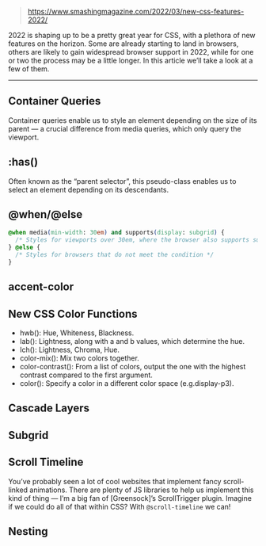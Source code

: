 
> https://www.smashingmagazine.com/2022/03/new-css-features-2022/

2022 is shaping up to be a pretty great year for CSS, with a plethora of new features on the horizon. Some are already starting to land in browsers, others are likely to gain widespread browser support in 2022, while for one or two the process may be a little longer. In this article we’ll take a look at a few of them.

---

## Container Queries

Container queries enable us to style an element depending on the size of its parent — a crucial difference from media queries, which only query the viewport.

## :has()

Often known as the “parent selector”, this pseudo-class enables us to select an element depending on its descendants.

## @when/@else

```css
@when media(min-width: 30em) and supports(display: subgrid) {
  /* Styles for viewports over 30em, where the browser also supports subgrid */
} @else {
  /* Styles for browsers that do not meet the condition */
}
```

## accent-color

## New CSS Color Functions

- hwb(): Hue, Whiteness, Blackness.
- lab(): Lightness, along with a and b values, which determine the hue.
- lch(): Lightness, Chroma, Hue.
- color-mix(): Mix two colors together.
- color-contrast(): From a list of colors, output the one with the highest contrast compared to the first argument.
- color(): Specify a color in a different color space (e.g.display-p3).

## Cascade Layers

## Subgrid

## Scroll Timeline

You’ve probably seen a lot of cool websites that implement fancy scroll-linked animations. There are plenty of JS libraries to help us implement this kind of thing — I’m a big fan of [Greensock]’s ScrollTrigger plugin. Imagine if we could do all of that within CSS? With `@scroll-timeline` we can!

## Nesting
